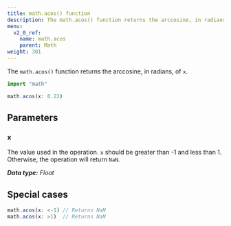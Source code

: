 ```yaml
---
title: math.acos() function
description: The math.acos() function returns the arccosine, in radians, of `x`.
menu:
  v2_0_ref:
    name: math.acos
    parent: Math
weight: 301
---
```


The `math.acos()` function returns the arccosine, in radians, of `x`.

```js
import "math"

math.acos(x: 0.22)
```

## Parameters

### x
The value used in the operation.
`x` should be greater than -1 and less than 1.
Otherwise, the operation will return `NaN`.

_**Data type:** Float_

## Special cases
```js
math.acos(x: <-1) // Returns NaN
math.acos(x: >1)  // Returns NaN
```
